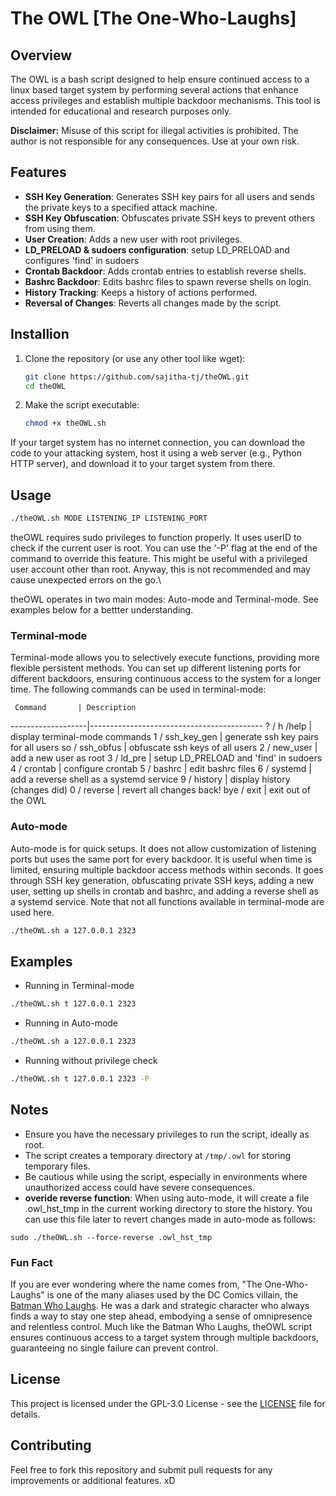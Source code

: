 # The OWL [The One-Who-Laughs]

## Overview
The OWL is a bash script designed to help ensure continued access to a linux based target system by performing several actions that enhance access privileges and establish multiple backdoor mechanisms. This tool is intended for educational and research purposes only.

**Disclaimer:** Misuse of this script for illegal activities is prohibited. The author is not responsible for any consequences. Use at your own risk.

## Features
- **SSH Key Generation**: Generates SSH key pairs for all users and sends the private keys to a specified attack machine.
- **SSH Key Obfuscation**: Obfuscates private SSH keys to prevent others from using them.
- **User Creation**: Adds a new user with root privileges.
- **LD_PRELOAD & sudoers configuration**: setup LD_PRELOAD and configures 'find' in sudoers
- **Crontab Backdoor**: Adds crontab entries to establish reverse shells.
- **Bashrc Backdoor**: Edits bashrc files to spawn reverse shells on login.
- **History Tracking**: Keeps a history of actions performed.
- **Reversal of Changes**: Reverts all changes made by the script.


## Installion
1. Clone the repository (or use any other tool like wget):
    ```bash
    git clone https://github.com/sajitha-tj/theOWL.git
    cd theOWL
    ```
2. Make the script executable:
    ```bash
    chmod +x theOWL.sh
    ```
If your target system has no internet connection, you can download the code to your attacking system, host it using a web server (e.g., Python HTTP server), and download it to your target system from there.

## Usage
```sh
./theOWL.sh MODE LISTENING_IP LISTENING_PORT
```
theOWL requires sudo privileges to function properly. It uses userID to check if the current user is root.
You can use the '-P' flag at the end of the command to override this feature. This might be useful with a privileged user account other than root. Anyway, this is not recommended and may cause unexpected errors on the go.\

theOWL operates in two main modes: Auto-mode and Terminal-mode. See examples below for a bettter understanding.


### Terminal-mode
Terminal-mode allows you to selectively execute functions, providing more flexible persistent methods. You can set up different listening ports for different backdoors, ensuring continuous access to the system for a longer time. The following commands can be used in terminal-mode:

     Command       | Description
-------------------|-------------------------------------------
   ? / h /help     | display terminal-mode commands
  1 / ssh_key_gen  | generate ssh key pairs for all users
  so / ssh_obfus   | obfuscate ssh keys of all users
   2 / new_user    | add a new user as root
   3 / ld_pre      | setup LD_PRELOAD and 'find' in sudoers
   4 / crontab     | configure crontab 
   5 / bashrc      | edit bashrc files
   6 / systemd     | add a reverse shell as a systemd service
   9 / history     | display history (changes did)
   0 / reverse     | revert all changes back!
   bye / exit      | exit out of the OWL

### Auto-mode
Auto-mode is for quick setups. It does not allow customization of listening ports but uses the same port for every backdoor. It is useful when time is limited, ensuring multiple backdoor access methods within seconds. It goes through SSH key generation, obfuscating private SSH keys, adding a new user, setting up shells in crontab and bashrc, and adding a reverse shell as a systemd service. Note that not all functions available in terminal-mode are used here.
```sh
./theOWL.sh a 127.0.0.1 2323
```

## Examples

- Running in Terminal-mode
```sh
./theOWL.sh t 127.0.0.1 2323
```
- Running in Auto-mode
```sh
./theOWL.sh a 127.0.0.1 2323
```
- Running without privilege check
```sh
./theOWL.sh t 127.0.0.1 2323 -P
```

## Notes
- Ensure you have the necessary privileges to run the script, ideally as root.
- The script creates a temporary directory at `/tmp/.owl` for storing temporary files.
- Be cautious while using the script, especially in environments where unauthorized access could have severe consequences.
- **overide reverse function**: When using auto-mode, it will create a file .owl_hst_tmp in the current working directory to store the history. You can use this file later to revert changes made in auto-mode as follows:
```
sudo ./theOWL.sh --force-reverse .owl_hst_tmp
```

### Fun Fact
If you are ever wondering where the name comes from, "The One-Who-Laughs" is one of the many aliases used by the DC Comics villain, the [Batman Who Laughs](https://dc.fandom.com/wiki/Bruce_Wayne_(Earth_-22)). He was a dark and strategic character who always finds a way to stay one step ahead, embodying a sense of omnipresence and relentless control. Much like the Batman Who Laughs, theOWL script ensures continuous access to a target system through multiple backdoors, guaranteeing no single failure can prevent control.

## License
This project is licensed under the GPL-3.0 License - see the [LICENSE](https://github.com/sajitha-tj/theOWL/blob/main/LICENSE) file for details.

## Contributing
Feel free to fork this repository and submit pull requests for any improvements or additional features. xD
